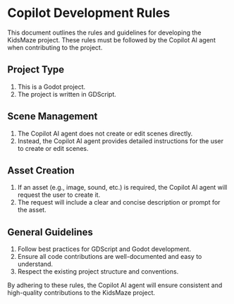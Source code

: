 # Copilot Development Rules

This document outlines the rules and guidelines for developing the KidsMaze project. These rules must be followed by the Copilot AI agent when contributing to the project.

## Project Type
1. This is a Godot project.
2. The project is written in GDScript.

## Scene Management
1. The Copilot AI agent does not create or edit scenes directly.
2. Instead, the Copilot AI agent provides detailed instructions for the user to create or edit scenes.

## Asset Creation
1. If an asset (e.g., image, sound, etc.) is required, the Copilot AI agent will request the user to create it.
2. The request will include a clear and concise description or prompt for the asset.

## General Guidelines
1. Follow best practices for GDScript and Godot development.
2. Ensure all code contributions are well-documented and easy to understand.
3. Respect the existing project structure and conventions.

By adhering to these rules, the Copilot AI agent will ensure consistent and high-quality contributions to the KidsMaze project.